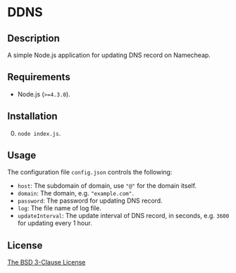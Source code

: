 # DDNS #

## Description ##

A simple Node.js application for updating DNS record on Namecheap.

## Requirements ##

* Node.js (`>=4.3.0`).

## Installation ##

0. `node index.js`.

## Usage ##

The configuration file `config.json` controls the following:

* `host`: The subdomain of domain, use `"@"` for the domain itself.
* `domain`: The domain, e.g. `"example.com"`.
* `password`: The password for updating DNS record.
* `log`: The file name of log file.
* `updateInterval`: The update interval of DNS record, in seconds, e.g. `3600` for updating every 1 hour.

## License ##

[The BSD 3-Clause License](http://opensource.org/licenses/BSD-3-Clause)
